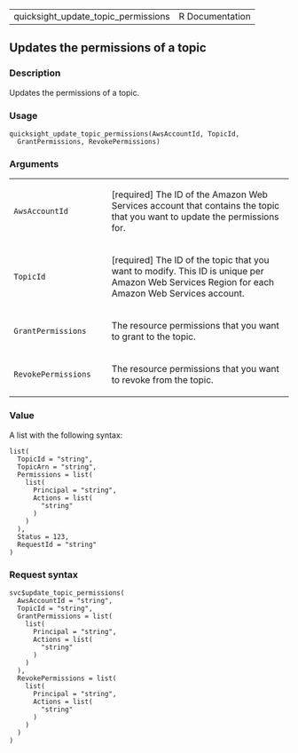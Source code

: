 <table style="width: 100%;">
<tbody>
<tr class="odd">
<td>quicksight_update_topic_permissions</td>
<td style="text-align: right;">R Documentation</td>
</tr>
</tbody>
</table>

## Updates the permissions of a topic

### Description

Updates the permissions of a topic.

### Usage

    quicksight_update_topic_permissions(AwsAccountId, TopicId,
      GrantPermissions, RevokePermissions)

### Arguments

<table>
<colgroup>
<col style="width: 35%" />
<col style="width: 65%" />
</colgroup>
<tbody>
<tr class="odd">
<td><code
id="quicksight_update_topic_permissions_:_AwsAccountId">AwsAccountId</code></td>
<td><p>[required] The ID of the Amazon Web Services account that
contains the topic that you want to update the permissions for.</p></td>
</tr>
<tr class="even">
<td><code
id="quicksight_update_topic_permissions_:_TopicId">TopicId</code></td>
<td><p>[required] The ID of the topic that you want to modify. This ID
is unique per Amazon Web Services Region for each Amazon Web Services
account.</p></td>
</tr>
<tr class="odd">
<td><code
id="quicksight_update_topic_permissions_:_GrantPermissions">GrantPermissions</code></td>
<td><p>The resource permissions that you want to grant to the
topic.</p></td>
</tr>
<tr class="even">
<td><code
id="quicksight_update_topic_permissions_:_RevokePermissions">RevokePermissions</code></td>
<td><p>The resource permissions that you want to revoke from the
topic.</p></td>
</tr>
</tbody>
</table>

### Value

A list with the following syntax:

    list(
      TopicId = "string",
      TopicArn = "string",
      Permissions = list(
        list(
          Principal = "string",
          Actions = list(
            "string"
          )
        )
      ),
      Status = 123,
      RequestId = "string"
    )

### Request syntax

    svc$update_topic_permissions(
      AwsAccountId = "string",
      TopicId = "string",
      GrantPermissions = list(
        list(
          Principal = "string",
          Actions = list(
            "string"
          )
        )
      ),
      RevokePermissions = list(
        list(
          Principal = "string",
          Actions = list(
            "string"
          )
        )
      )
    )
